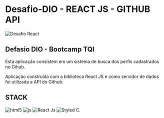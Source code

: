 # Desafio-DIO - REACT JS - GITHUB API

![Desafio React](https://user-images.githubusercontent.com/95001642/171727356-a061e26c-73bd-4214-8bb6-7e549a1b6d28.gif)


<h2>Defasio DIO - Bootcamp TQI</h2>
<p>Esta aplicação consistem em um sistema de busca dos perfis cadastrados no Gihub.</p>
<p>Aplicação construída com a biblioteca React JS e como servidor de dados foi utilizada a API do Github.</p>


<h2>STACK</h2>
<div style='display: inline_block'>
  <img align='center' alt='html5' src='https://img.shields.io/badge/HTML5-E34F26?style=for-the-badge&logo=html5&logoColor=white' />
  <img align='center' alt='js' src='https://img.shields.io/badge/JavaScript-F7DF1E?style=for-the-badge&logo=javascript&logoColor=black' />
  <img align='center' alt='React Js' src='https://img.shields.io/badge/React-20232A?style=for-the-badge&logo=react&logoColor=61DAFB' />
  <img align='center' alt='Styled C.' src=![Styled Components](https://img.shields.io/badge/styled--components-DB7093?style=for-the-badge&logo=styled-components&logoColor=white) />  
</div>

